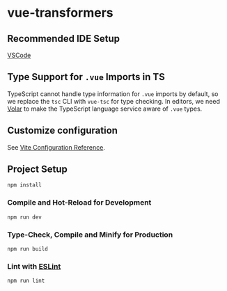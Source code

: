# vue-transformers

## Recommended IDE Setup

[VSCode](https://code.visualstudio.com/)

## Type Support for `.vue` Imports in TS

TypeScript cannot handle type information for `.vue` imports by default, so we replace the `tsc` CLI with `vue-tsc` for type checking. In editors, we need [Volar](https://marketplace.visualstudio.com/items?itemName=Vue.volar) to make the TypeScript language service aware of `.vue` types.

## Customize configuration

See [Vite Configuration Reference](https://vite.dev/config/).

## Project Setup

```
npm install
```

### Compile and Hot-Reload for Development

```
npm run dev
```

### Type-Check, Compile and Minify for Production

```
npm run build
```

### Lint with [ESLint](https://eslint.org/)

```sh
npm run lint
```
